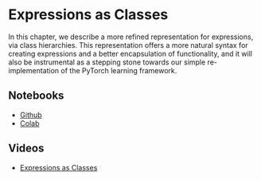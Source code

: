 # Expressions as Classes

In this chapter, we describe a more refined representation for expressions, via class hierarchies.  This representation offers a more natural syntax for creating expressions and a better encapsulation of functionality, and it will also be instrumental as a stepping stone towards our simple re-implementation of the PyTorch learning framework.

## Notebooks

* [Github](https://github.com/abstractions-in-python/abstractions-in-python.github.io/blob/master/notebooks/Expressions_as_Classes_chapter.ipynb)
* [Colab](https://drive.google.com/file/d/1HzOjr-i5Pb8JsxNyhwCv95aqpKUKH_is/view?usp=sharing)

## Videos

* [Expressions as Classes](https://drive.google.com/file/d/159l0GcfcTOJRzKukqK0Z8DzZwO8KJduW/view?usp=sharing)
